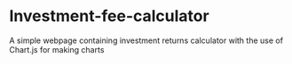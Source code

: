 # Investment-fee-calculator
A simple webpage containing investment returns calculator with the use of Chart.js for making charts
